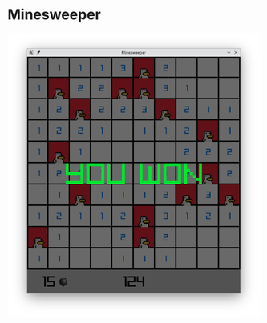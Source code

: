 # Minesweeper
![screenshot](https://github.com/AdamHassan338/JavaMinesweeper/blob/main/screenshot.png)

